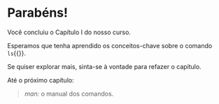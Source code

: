 # Parabéns!

Você concluiu o Capítulo I do nosso curso.

Esperamos que tenha aprendido os conceitos-chave sobre o comando `ls`{{}}.

Se quiser explorar mais, sinta-se à vontade para refazer o capítulo.

Até o próximo capítulo:

>_man:_ o manual dos comandos.